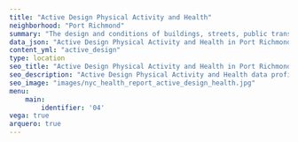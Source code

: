 ```yaml
---
title: "Active Design Physical Activity and Health"
neighborhood: "Port Richmond"
summary: "The design and conditions of buildings, streets, public transportation and parks influence physical activity, use of active transportation and other healthy behavior. A neighborhood's features can also impact the safety of its residents."
data_json: "Active Design Physical Activity and Health in Port Richmond"
content_yml: "active_design"
type: location
seo_title: "Active Design Physical Activity and Health in Port Richmond"
seo_description: "Active Design Physical Activity and Health data profile for the Port Richmond neighborhood of NYC."
seo_image: "images/nyc_health_report_active_design_health.jpg"
menu:
    main:
        identifier: '04'
vega: true
arquero: true
---
```

